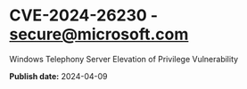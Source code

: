 # CVE-2024-26230 - secure@microsoft.com

Windows Telephony Server Elevation of Privilege Vulnerability

**Publish date:** 2024-04-09
